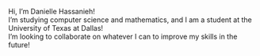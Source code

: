 Hi, I’m Danielle Hassanieh!<br>
I’m studying computer science and mathematics, and I am a student at the University of Texas at Dallas!<br>
I’m looking to collaborate on whatever I can to improve my skills in the future!<br>
